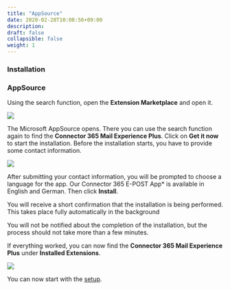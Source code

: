 ```yaml
---
title: "AppSource"
date: 2020-02-28T10:08:56+09:00
description: 
draft: false
collapsible: false
weight: 1
---
```

### Installation

### AppSource

Using the search function, open the **Extension Marketplace** and open it.

![](images/apps/epostextensionen.PNG)

The Microsoft AppSource opens. There you can use the search function again to find the **Connector 365 Mail Experience Plus**. Click on **Get it now** to start the installation. Before the installation starts, you have to provide some contact information.

![](images/apps/ctimarketplacesearch.PNG)

After submitting your contact information, you will be prompted to choose a language for the app. Our Connector 365 E-POST App* is available in English and German. Then click **Install**.

You will receive a short confirmation that the installation is being performed. This takes place fully automatically in the background

You will not be notified about the completion of the installation, but the process should not take more than a few minutes.

If everything worked, you can now find the **Connector 365 Mail Experience Plus** under **Installed Extensions**.

![](images/apps/ctiinstalleden.PNG)

You can now start with the [setup](/en-us/apps/mail-experience-plus/first-steps/setup/).


